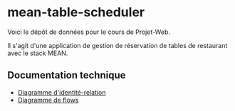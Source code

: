 # mean-table-scheduler

Voici le dépôt de données pour le cours de Projet-Web.

Il s'agit d'une application de gestion de réservation de tables de restaurant avec le stack MEAN.

## Documentation technique

- [Diagramme d'identité-relation](doc/er-diagram.md)
- [Diagramme de flows](doc/basic-flow-diagram.md)